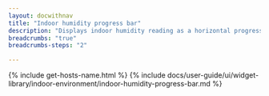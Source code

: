 ```yaml
---
layout: docwithnav
title: "Indoor humidity progress bar"
description: "Displays indoor humidity reading as a horizontal progress bar. Allows to configure value range, bar colors, and other settings."
breadcrumbs: "true"
breadcrumbs-steps: "2"

---
```

{% include get-hosts-name.html %}
{% include docs/user-guide/ui/widget-library/indoor-environment/indoor-humidity-progress-bar.md %}
